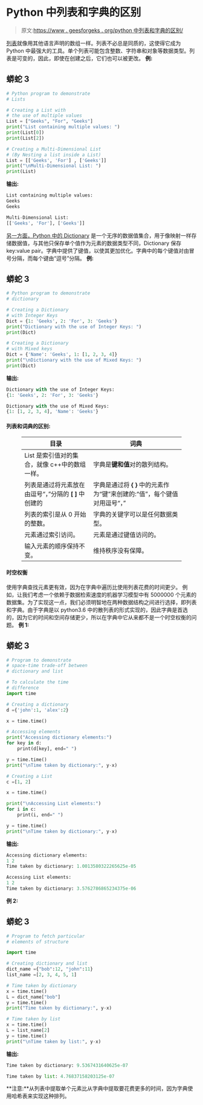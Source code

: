 # Python 中列表和字典的区别

> 原文:[https://www . geesforgeks . org/python 中列表和字典的区别/](https://www.geeksforgeeks.org/difference-between-list-and-dictionary-in-python/)

[列表](https://www.geeksforgeeks.org/python-list/)就像用其他语言声明的数组一样。列表不必总是同质的，这使得它成为 Python 中最强大的工具。单个列表可能包含整数、字符串和对象等数据类型。列表是可变的，因此，即使在创建之后，它们也可以被更改。
**例:**

## 蟒蛇 3

```py
# Python program to demonstrate
# Lists

# Creating a List with
# the use of multiple values
List = ["Geeks", "For", "Geeks"]
print("List containing multiple values: ")
print(List[0]) 
print(List[2])

# Creating a Multi-Dimensional List
# (By Nesting a list inside a List)
List = [['Geeks', 'For'] , ['Geeks']]
print("\nMulti-Dimensional List: ")
print(List)
```

**输出:**

```py
List containing multiple values: 
Geeks
Geeks

Multi-Dimensional List: 
[['Geeks', 'For'], ['Geeks']]
```

[另一方面，Python 中的 Dictionary](https://www.geeksforgeeks.org/python-dictionary/) 是一个无序的数据值集合，用于像映射一样存储数据值，与其他只保存单个值作为元素的数据类型不同，Dictionary 保存 key:value pair。字典中提供了键值，以使其更加优化。字典中的每个键值对由冒号分隔，而每个键由“逗号”分隔。
**例:**

## 蟒蛇 3

```py
# Python program to demonstrate
# dictionary

# Creating a Dictionary 
# with Integer Keys
Dict = {1: 'Geeks', 2: 'For', 3: 'Geeks'}
print("Dictionary with the use of Integer Keys: ")
print(Dict)

# Creating a Dictionary 
# with Mixed keys
Dict = {'Name': 'Geeks', 1: [1, 2, 3, 4]}
print("\nDictionary with the use of Mixed Keys: ")
print(Dict)
```

**输出:**

```py
Dictionary with the use of Integer Keys: 
{1: 'Geeks', 2: 'For', 3: 'Geeks'}

Dictionary with the use of Mixed Keys: 
{1: [1, 2, 3, 4], 'Name': 'Geeks'}
```

#### 列表和词典的区别:

<figure class="table">

| 目录 | 词典 |
| --- | --- |
| List 是索引值对的集合，就像 c++中的数组一样。 | 字典是**键和值**对的散列结构。 |
| 列表是通过将元素放在由逗号“，”分隔的 **[ ]** 中创建的 | 字典是通过将 **{ }** 中的元素作为“键”来创建的:“值”，每个键值对用逗号“，” |
| 列表的索引是从 0 开始的整数。 | 字典的关键字可以是任何数据类型。 |
| 元素通过索引访问。 | 元素是通过键值访问的。 |
| 输入元素的顺序保持不变。 | 维持秩序没有保障。 |

</figure>

#### 时空权衡

使用字典查找元素更有效，因为在字典中遍历比使用列表花费的时间更少。
例如，让我们考虑一个依赖于数据检索速度的机器学习模型中有 5000000 个元素的数据集。为了实现这一点，我们必须明智地在两种数据结构之间进行选择，即列表和字典。由于字典是以 python3.6 中的散列表的形式实现的，因此字典是首选的，因为它的时间和空间存储更少，所以在字典中它从来都不是一个时空权衡的问题。
**例 1:**

## 蟒蛇 3

```py
# Program to demonstrate
# space-time trade-off between
# dictionary and list

# To calculate the time
# difference
import time

# Creating a dictionary
d ={'john':1, 'alex':2}

x = time.time()

# Accessing elements
print("Accessing dictionary elements:")
for key in d:
    print(d[key], end=" ")

y = time.time()
print("\nTime taken by dictionary:", y-x)

# Creating a List
c =[1, 2]

x = time.time()

print("\nAccessing List elements:")
for i in c:
    print(i, end=" ")

y = time.time()
print("\nTime taken by dictionary:", y-x)
```

**输出:**

```py
Accessing dictionary elements:
1 2 
Time taken by dictionary: 1.0013580322265625e-05

Accessing List elements:
1 2 
Time taken by dictionary: 3.5762786865234375e-06
```

**例 2:**

## 蟒蛇 3

```py
# Program to fetch particular
# elements of structure

import time

# Creating dictionary and list
dict_name ={"bob":12, "john":11}
list_name =[2, 3, 4, 5, 1]

# Time taken by dictionary
x = time.time()
L = dict_name["bob"]
y = time.time()
print("Time taken by dictionary:", y-x)

# Time taken by list
x = time.time()
L = list_name[2]
y = time.time()
print("\nTime taken by list:", y-x)
```

**输出:**

```py
Time taken by dictionary: 9.5367431640625e-07

Time taken by list: 4.76837158203125e-07
```

**注意:**从列表中提取单个元素比从字典中提取要花费更多的时间，因为字典使用哈希表来实现这种排列。